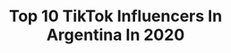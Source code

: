---
title: Top 10 TikTok Influencers In Argentina In 2020
description: >-
  Find top TikTok influencers in Argentina in 2020. Most popular hashtags: #parati #fyp #foryou #xyzbca.
platform: TikTok
hits: 1765
text_top: Identify the best TikTok profiles on inBeat.
text_bottom: Our database aggregates 1765 TikTok influencers like this in Argentina for you to pitch.
profiles:
  - username: "rochimusic17"
    fullname: >-
      Rochi Music
    bio: >-
      ✉️: rochicastagnomgmt@gmail.com 👇🏻👇🏻Pedi tu KIT ACA👇🏻👇🏻
    location: "Argentina"
    followers: 982800
    engagement: 2382
    commentsToLikes: 0.030903
    id: ck9f3ftayhjpc0j78760cqxq5
    verified: true
    hashtags: "#tutorial, #amongus, #aprendeentiktok, #potatzio"
  - username: "adrian_gusta"
    fullname: >-
      Adrian
    bio: >-
      🇦🇷 Buenos Aires, Mar del Plata,.#ESCUADRON_AVEFENIX🦅🦅🔥
    location: "Argentina"
    followers: 5878
    engagement: 5794
    commentsToLikes: 0.624782
    id: ckbbkh9de8ta00j23bux0ln4l
    verified: false
    hashtags: "#seguidores, #parati, #halloween, #diversion"
  - username: "sandysantana0"
    fullname: >-
      Sandy Santana
    bio: >-
      Quiero tener un millón de amigos y así más fuerte poder dar mis likes
    location: "Argentina"
    followers: 8367
    engagement: 3970
    commentsToLikes: 0.329283
    id: ckc8xcu02l8190j23p61rqfg2
    verified: false
    hashtags: "#parecechiste, #cuarentenacheck, #parati, #foryou"
  - username: "nicol_galeano___"
    fullname: >-
      🔥🔥Nicolgaleano🔥🔥
    bio: >-
      𝐋𝐨𝐯𝐞 𝐲𝐨𝐮r𝐬𝐞𝐥𝐟🌙 𝕾𝖎𝖌𝖚𝖊𝖒𝖊 𝖕𝖆𝖗𝖆 𝖒𝖆𝖘 NO SPAM DE LIKES💥
    location: "Argentina"
    followers: 87500
    engagement: 3946
    commentsToLikes: 0.045550
    id: ckcpt1vzfnl4j0j23b8v4gvjw
    verified: false
    hashtags: "#btsarmy, #foryou, #armyxbts, #army"
  - username: "luna_dog02"
    fullname: >-
      💜Luna💜
    bio: >-
      💜LUNA💜 META 10K MEJOS: JOCKER PEPPER GRIZZLY MARGO Y ZOE💜 💓INDIO💓
    location: "Argentina"
    followers: 7516
    engagement: 3659
    commentsToLikes: 0.168783
    id: ckb9too1hrrx10j231yi6v2jb
    verified: false
    hashtags: "#foryourpage, #noalracismo, #fyp, #kwya"
  - username: "yoongi.angxl"
    fullname: >-
      *ૢ✧다중 팬덤⸙͎
    bio: >-
      Instagram: @skzxbangtan_ @namjoon.angxl_ 난 너를 좋아해 ✨💗 🏳️‍🌈|🇦🇷
    location: "Argentina"
    followers: 16000
    engagement: 3624
    commentsToLikes: 0.082979
    id: ckd6a53u44azc0j23ttctirvb
    verified: false
    hashtags: "#straykids, #fyp, #kpop, #skz"
  - username: "ggguk._"
    fullname: >-
      @SOYLELJUNGKOOK 🍭
    bio: >-
      HOLAA ♡ AMO A MIA 10.0k😢 JISOOS ♡ 💗 gracias por los 10.0k 😢 meta 10.3k
    location: "Argentina"
    followers: 10000
    engagement: 3600
    commentsToLikes: 0.106433
    id: ckd6wcsx8s03k0j23wf4jj7iq
    verified: false
    hashtags: "#oneloveoneheart"
  - username: "sweet.millie.editx"
    fullname: >-
      ៩ᖱɨƬន
    bio: >-
      🥞ℳℰᝨᗅ:5K🥞 ❌ℕ⌾ Տℙᗅℳ ⅅℰ ℒⅈKℰ❌ 🐳millie🐳 🔮🎡ST Y IT🎃🔮
    location: "Argentina"
    followers: 4675
    engagement: 3411
    commentsToLikes: 0.174641
    id: ckcd85gmd361o0j23o17r2z0o
    verified: false
    hashtags: ""
  - username: "canelo_the_caniche1"
    fullname: >-
      🧸𝐜𝐚𝐧𝐞𝐥𝐨🧸
    bio: >-
      🧸canelo🧸 ✨2 años✨ 🌻te sacare una sonrisa!🌻 37.6k____🚴‍♀️____37.5k
    location: "Argentina"
    followers: 43200
    engagement: 3408
    commentsToLikes: 0.123510
    id: ckbbjb94w7q6x0j23f2aubww9
    verified: false
    hashtags: "#canelo, #fyp, #parati, #canelovers"
  - username: "geraldine_paciello"
    fullname: >-
      Geraldine Paciello
    bio: >-
      Sólo busco divertirme 😜🥰
    location: "Argentina"
    followers: 9478
    engagement: 3313
    commentsToLikes: 0.453590
    id: cka6oxllohdhw0i78gxhls5ay
    verified: false
    hashtags: "#amigas, #fyp, #micumple, #gery429"
---
